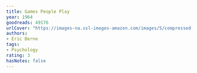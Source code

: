 ```yaml
---
title: Games People Play
year: 1964
goodreads: 49176
urlCover: "https://images-na.ssl-images-amazon.com/images/S/compressed.photo.goodreads.com/books/1628756599i/49176.jpg"
authors:
- Eric Berne
tags:
- Psychology
rating: 3
hasNotes: false
---
```

